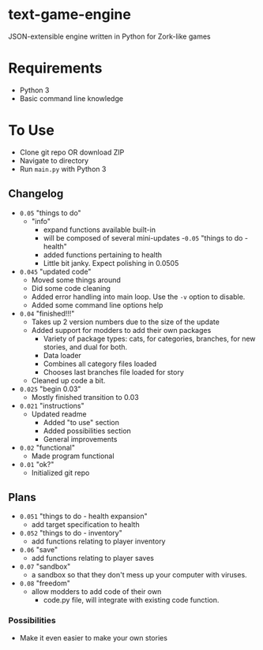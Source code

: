 # text-game-engine

JSON-extensible engine written in Python for Zork-like games


# Requirements

- Python 3
- Basic command line knowledge

# To Use

- Clone git repo OR download ZIP
- Navigate to directory
- Run `main.py` with Python 3

## Changelog

- `0.05` "things to do"
  - "info"
     - expand functions available built-in
  	 - will be composed of several mini-updates
  -`0.05` "things to do - health"
     - added functions pertaining to health
     - Little bit janky. Expect polishing in 0.0505
- `0.045` "updated code"
  - Moved some things around
  - Did some code cleaning
  - Added error handling into main loop. Use the `-v` option to disable.
  - Added some command line options help
- `0.04` "finished!!!"
  - Takes up 2 version numbers due to the size of the update
  - Added support for modders to add their own packages
     - Variety of package types: cats, for categories, branches, for new stories, and dual for both.
     - Data loader
     - Combines all category files loaded
     - Chooses last branches file loaded for story
  - Cleaned up code a bit.
- `0.025` "begin 0.03"
  - Mostly finished transition to 0.03
- `0.021` "instructions"
  - Updated readme
     - Added "to use" section
     - Added possibilities section
     - General improvements
- `0.02` "functional"
  - Made program functional
- `0.01` "ok?"
  - Initialized git repo


## Plans

- `0.051` "things to do - health expansion"
  - add target specification to health
- `0.052` "things to do - inventory"
  - add functions relating to player inventory
- `0.06` "save"
  - add functions relating to player saves
- `0.07` "sandbox"
  - a sandbox so that they don't mess up your computer with viruses.
- `0.08` "freedom"
  - allow modders to add code of their own
     - code.py file, will integrate with existing code function.

### Possibilities

- Make it even easier to make your own stories